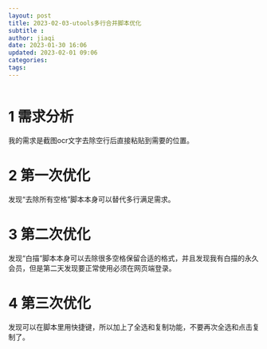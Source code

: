 ```yaml
---
layout: post
title: 2023-02-03-utools多行合并脚本优化
subtitle :
author: jiaqi
date: 2023-01-30 16:06
updated: 2023-02-01 09:06
categories: 
tags:
---
```

```toc
```


# 1 需求分析
我的需求是截图ocr文字去除空行后直接粘贴到需要的位置。

# 2 第一次优化
发现“去除所有空格”脚本本身可以替代多行满足需求。

# 3 第二次优化
发现“白描”脚本本身可以去除很多空格保留合适的格式，并且发现我有白描的永久会员，但是第二天发现要正常使用必须在网页端登录。

# 4 第三次优化
发现可以在脚本里用快捷键，所以加上了全选和复制功能，不要再次全选和点击复制了。